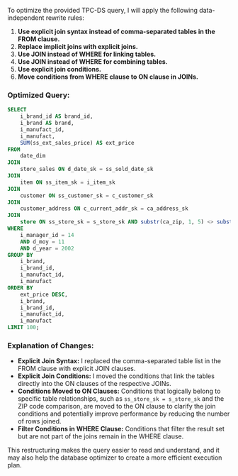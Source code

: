 To optimize the provided TPC-DS query, I will apply the following data-independent rewrite rules:

1. **Use explicit join syntax instead of comma-separated tables in the FROM clause.**
2. **Replace implicit joins with explicit joins.**
3. **Use JOIN instead of WHERE for linking tables.**
4. **Use JOIN instead of WHERE for combining tables.**
5. **Use explicit join conditions.**
6. **Move conditions from WHERE clause to ON clause in JOINs.**

### Optimized Query:
```sql
SELECT 
    i_brand_id AS brand_id, 
    i_brand AS brand, 
    i_manufact_id, 
    i_manufact, 
    SUM(ss_ext_sales_price) AS ext_price 
FROM 
    date_dim
JOIN 
    store_sales ON d_date_sk = ss_sold_date_sk
JOIN 
    item ON ss_item_sk = i_item_sk
JOIN 
    customer ON ss_customer_sk = c_customer_sk
JOIN 
    customer_address ON c_current_addr_sk = ca_address_sk
JOIN 
    store ON ss_store_sk = s_store_sk AND substr(ca_zip, 1, 5) <> substr(s_zip, 1, 5)
WHERE 
    i_manager_id = 14 
    AND d_moy = 11 
    AND d_year = 2002
GROUP BY 
    i_brand, 
    i_brand_id, 
    i_manufact_id, 
    i_manufact
ORDER BY 
    ext_price DESC, 
    i_brand, 
    i_brand_id, 
    i_manufact_id, 
    i_manufact
LIMIT 100;
```

### Explanation of Changes:
- **Explicit Join Syntax:** I replaced the comma-separated table list in the FROM clause with explicit JOIN clauses.
- **Explicit Join Conditions:** I moved the conditions that link the tables directly into the ON clauses of the respective JOINs.
- **Conditions Moved to ON Clauses:** Conditions that logically belong to specific table relationships, such as `ss_store_sk = s_store_sk` and the ZIP code comparison, are moved to the ON clause to clarify the join conditions and potentially improve performance by reducing the number of rows joined.
- **Filter Conditions in WHERE Clause:** Conditions that filter the result set but are not part of the joins remain in the WHERE clause.

This restructuring makes the query easier to read and understand, and it may also help the database optimizer to create a more efficient execution plan.
